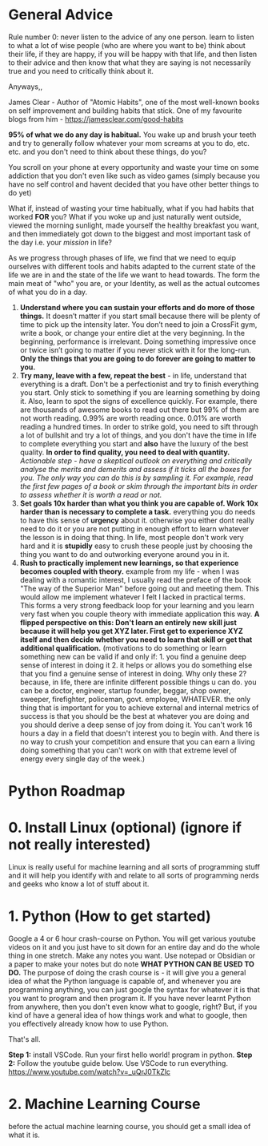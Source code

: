 # General Advice
Rule number 0: never listen to the advice of any one person. learn to listen to what a lot of wise people (who are where you want to be) think about their life, if they are happy, if you will be happy with that life, and then listen to their advice and then know that what they are saying is not necessarily true and you need to critically think about it.

Anyways,,

James Clear - Author of "Atomic Habits", one of the most well-known books on self improvement and building habits that stick. One of my favourite blogs from him - https://jamesclear.com/good-habits

**95% of what we do any day is habitual.** You wake up and brush your teeth and try to generally follow whatever your mom screams at you to do, etc. etc. and you don't need to think about these things, do you?

You scroll on your phone at every opportunity and waste your time on some addiction that you don't even like such as video games (simply because you have no self control and havent decided that you have other better things to do yet)

What if, instead of wasting your time habitually, what if you had habits that worked **FOR** you? What if you woke up and just naturally went outside, viewed the morning sunlight, made yourself the healthy breakfast you want, and then immediately got down to the biggest and most important task of the day i.e. your *mission* in life?

As we progress through phases of life, we find that we need to equip ourselves with different tools and habits adapted to the current state of the life we are in and the state of the life we want to head towards. The form the main meat of "who" you are, or your Identity, as well as the actual outcomes of what you do in a day.

1. **Understand where you can sustain your efforts and do more of those things.** It doesn’t matter if you start small because there will be plenty of time to pick up the intensity later. You don’t need to join a CrossFit gym, write a book, or change your entire diet at the very beginning. In the beginning, performance is irrelevant. Doing something impressive once or twice isn’t going to matter if you never stick with it for the long-run. **Only the things that you are going to do forever are going to matter to you.**
2. **Try many, leave with a few, repeat the best** - in life, understand that everything is a draft. Don't be a perfectionist and try to finish everything you start. Only stick to something if you are learning something by doing it. Also, learn to spot the signs of excellence quickly. For example, there are thousands of awesome books to read out there but 99% of them are not worth reading. 0.99% are worth reading once. 0.01% are worth reading a hundred times. In order to strike gold, you need to sift through a lot of bullshit and try a lot of things, and you don't have the time in life to complete everything you start and **also** have the luxury of the best quality. **In order to find quality, you need to deal with quantity.** *Actionable step - have a skeptical outlook on everything and critically analyse the merits and demerits and assess if it ticks all the boxes for you. The only way you can do this is by sampling it. For example, read the first few pages of a book or skim through the important bits in order to assess whether it is worth a read or not.*
3. **Set goals 10x harder than what you think you are capable of. Work 10x harder than is necessary to complete a task.** everything you do needs to have this sense of **urgency** about it. otherwise you either dont really need to do it or you are not putting in enough effort to learn whatever the lesson is in doing that thing. In life, most people don't work very hard and it is **stupidly** easy to crush these people just by choosing the thing you want to do and outworking everyone around you in it.
4. **Rush to practically implement new learnings, so that experience becomes coupled with theory.** example from my life - when I was dealing with a romantic interest, I usually read the preface of the book "The way of the Superior Man" before going out and meeting them. This would allow me implement whatever I felt I lacked in practical terms. This forms a very strong feedback loop for your learning and you learn very fast when you couple theory with immediate application this way. **A flipped perspective on this: Don't learn an entirely new skill just because it will help you get XYZ later. First get to experience XYZ itself and then decide whether you need to learn that skill or get that additional qualification.**
	(motivations to do something or learn something new can be valid if and only if: 1. you find a genuine deep sense of interest in doing it 2. it helps or allows you do something else that you find a genuine sense of interest in doing. Why only these 2? because, in life, there are infinite different possible things u can do. you can be a doctor, engineer, startup founder, beggar, shop owner, sweeper, firefighter, policeman, govt. employee, WHATEVER. the only thing that is important for you to achieve external and internal metrics of success is that you should be the best at whatever you are doing and you should derive a deep sense of joy from doing it. You can't work 16 hours a day in a field that doesn't interest you to begin with. And there is no way to crush your competition and ensure that you can earn a living doing something that you can't work on with that extreme level of energy every single day of the week.)
		



# Python Roadmap

# 0. Install Linux (optional) (ignore if not really interested)
Linux is really useful for machine learning and all sorts of programming stuff and it will help you identify with and relate to all sorts of programming nerds and geeks who know a lot of stuff about it.

# 1. Python (How to get started)
Google a 4 or 6 hour crash-course on Python. You will get various youtube videos on it and you just have to sit down for an entire day and do the whole thing in one stretch. Make any notes you want. Use notepad or Obsidian or a paper to make your notes but do note **WHAT PYTHON CAN BE USED TO DO.**
The purpose of doing the crash course is - it will give you a general idea of what the Python language is capable of, and whenever you are programming anything, you can just google the syntax for whatever it is that you want to program and then program it. If you have never learnt Python from anywhere, then you don't even know what to google, right? But, if you kind of have a general idea of how things work and what to google, then you effectively already know how to use Python.

That's all.

**Step 1:** install VSCode. Run your first hello world! program in python. 
**Step 2:** Follow the youtube guide below. Use VSCode to run everything.
https://www.youtube.com/watch?v=_uQrJ0TkZlc

# 2. Machine Learning Course

before the actual machine learning course, you should get a small idea of what it is.





























































